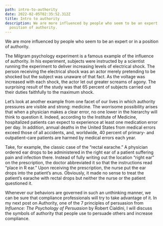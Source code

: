 ```yaml
---
path: intro-to-authority
date: 2022-02-05T02:35:52.312Z
title: Intro to authority
description: We are more influenced by people who seem to be an expert or in a
  position of authority.
---
```

We are more influenced by people who seem to be an expert or in a position of authority.

The Milgram psychology experiment is a famous example of the influence of authority. In his experiment, subjects were instructed by a scientist running the experiment to deliver increasing levels of electrical shock. The person receiving the electrical shock was an actor merely pretending to be shocked but the subject was unaware of that fact. As the voltage was increased with each shock, the actor let out greater screams of agony. The surprising result of the study was that 65 percent of subjects carried out their duties faithfully to the maximum shock.

Let’s look at another example from one facet of our lives in which authority pressures are visible and strong: medicine. The worrisome possibility arises that when a physician makes a clear error, no one lower in the hierarchy will think to question it. Indeed, according to the Institute of Medicine, hospitalized patients can expect to experience at least one medication error per day. In addition, annual deaths in the United States from medical errors exceed those of all accidents, and, worldwide, 40 percent of primary- and outpatient-care patients are harmed by medical errors each year.

Take, for example, the classic case of the “rectal earache.” A physician ordered ear drops to be administered in the right ear of a patient suffering pain and infection there. Instead of fully writing out the location “right ear” on the prescription, the doctor abbreviated it so that the instructions read “place in R ear.” Upon receiving the prescription, the nurse put the ear drops into the patient’s anus. Obviously, it made no sense to treat the patient’s earache with rectal drops but neither the nurse or the patient questioned it.

Whenever our behaviors are governed in such an unthinking manner, we can be sure that compliance professionals will try to take advantage of it. In my next post on Authority, one of the 7 principles of persuasion from *Influence: The Psychology of Persuasion* by Robert Cialdini, I will discuss the symbols of authority that people use to persuade others and increase compliance.